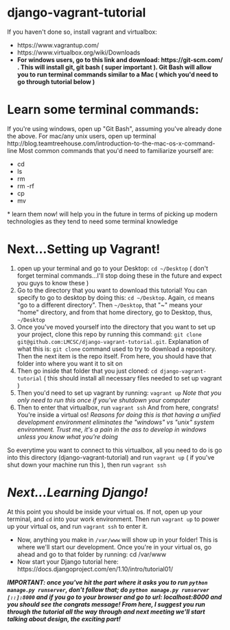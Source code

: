 # django-vagrant-tutorial
If you haven't done so, install vagrant and virtualbox:
<ul>
  <li>https://www.vagrantup.com/</li>
  <li>https://www.virtualbox.org/wiki/Downloads</li>
  <li><b>For windows users, go to this link and download: https://git-scm.com/ . This will install git, git bash ( super important ). Git Bash will allow you to run terminal commands similar to a Mac ( which you'd need to go through tutorial below ) </b>
  </li>
</ul>
<div>
  <h1>Learn some terminal commands:</h1>
  If you're using windows, open up "Git Bash", assuming you've already done the above. For mac/any unix users, open up terminal
  http://blog.teamtreehouse.com/introduction-to-the-mac-os-x-command-line
  Most common commands that you'd need to familiarize yourself are:
  <ul>
    <li>cd</li>
    <li>ls</li>
    <li>rm</li>
    <li>rm -rf</li>
    <li>cp</li>
    <li>mv</li>
  </ul>
    *  learn them now! will help you in the future in terms of picking up modern technologies as they tend to need some terminal knowledge
</div>
<div>
<h1>Next...Setting up Vagrant!</h1>
  <ol>
    <li>
      open up your terminal and go to your Desktop: <code>cd ~/Desktop</code> ( don't forget terminal commands...I'll stop doing these in the future and expect you guys to know these )
    </li>
    <li>
      Go to the directory that you want to download this tutorial! You can specify to go to desktop by doing this: <code>cd ~/Desktop</code>. Again, <code>cd</code> means "go to a different directory". Then <code>~/Desktop</code>, that "~" means your "home" directory, and from that home directory, go to Desktop, thus, <code>~/Desktop</code>
    </li>
    <li>
      Once you've moved yourself into the directory that you want to set up your project, clone this repo by running this command: <code>git clone git@github.com:LMCSC/django-vagrant-tutorial.git</code>. Explanation of what this is: <code>git clone</code> command used to try to download a repository. Then the next item is the repo itself. From here, you should have that folder into where you want it to sit on
    </li>
    <li>
      Then go inside that folder that you just cloned: <code>cd django-vagrant-tutorial</code> ( this should install all necessary files needed to set up vagrant )
    </li>
    <li>
      Then you'd need to set up vagrant by running: <code>vagrant up</code> <i>Note that you only need to run this once if you've shutdown your computer</i>
    </li>
    <li>
      Then to enter that virtualbox, run <code>vagrant ssh</code>
      And from here, congrats! You're inside a virtual os! <i>Reasons for doing this is that having a unified development environment eliminates the "windows" vs "unix" system environment. Trust me, it's a pain in the ass to develop in windows unless you know what you're doing</i>
    </li>
  </ol>
</div>

So everytime you want to connect to this virtualbox, all you need to do is go into this directory (django-vagrant-tutorial) and run
<code>vagrant up</code> ( if you've shut down your machine run this ), then run <code>vagrant ssh</code>





<div>
  <h1><i>Next...Learning Django!</i></h1>
  <p>
    At this point you should be inside your virtual os. If not, open up your terminal, and <code>cd</code> into your work environment. Then run <code>vagrant up</code> to power up your virtual os, and run <code>vagrant ssh</code> to enter it.
  <p>
</div>
<div>
  <ul>
    <li>
      Now, anything you make in <code>/var/www</code> will show up in your folder! This is where we'll start our development. Once you're in your virtual os, go ahead and go to that folder by running: </code>cd /var/www</code>
    </li>
    <li>
      Now start your Django tutorial here: https://docs.djangoproject.com/en/1.10/intro/tutorial01/ 
    </li>
  </ul>
</div>

<i><b>IMPORTANT: once you've hit the part where it asks you to run <code>python manage.py runserver</code>, don't follow that;
do <code>python manage.py runserver [::]:8000</code> and if you go to your browser and go to url: localhost:8000 and you should see the congrats message!
From here, I suggest you run through the tutorial all the way through and next meeting we'll start talking about design, the exciting part!
